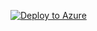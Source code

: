[![Deploy to Azure](https://portal.azure.com/#create/Microsoft.Template/uri/https://aka.ms/deploytoazurebutton)](https%3A%2F%2Fcodilogtemplate.file.core.windows.net%2Fsap%2FTemplate_GitHub%2Fenedis_template.json%3Fsp%3Drl%26st%3D2020-02-12T21%3A20%3A38Z%26se%3D2030-02-13T21%3A20%3A00Z%26sv%3D2019-02-02%26sig%3DypYduMHmC72hkAF6id0B2SusW1e4MtRE4O6TjiI1YCM%253D%26sr%3Df)

